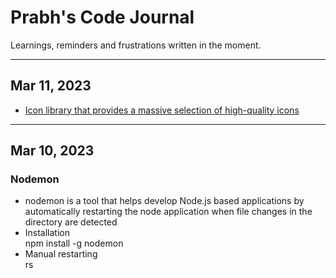 # Prabh's Code Journal
Learnings, reminders and frustrations written in the moment.

---
## Mar 11, 2023
- [Icon library that provides a massive selection of high-quality icons](https://iconoir.com/)

---
## Mar 10, 2023
### Nodemon
- nodemon is a tool that helps develop Node.js based applications by automatically restarting the node application when file changes in the directory are detected
- Installation  
npm install -g nodemon
- Manual restarting    
rs


